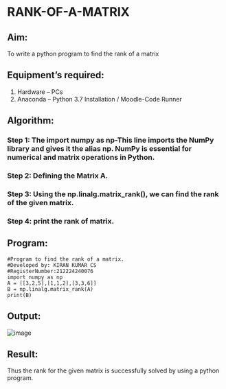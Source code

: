 # RANK-OF-A-MATRIX
## Aim:
To write a python program to find the rank of a matrix
## Equipment’s required:
1. 	Hardware – PCs
2. 	Anaconda – Python 3.7 Installation / Moodle-Code Runner
## Algorithm:
### Step 1: The import numpy as np-This line imports the NumPy library and gives it the alias np. NumPy is essential for numerical and matrix operations in Python.
### Step 2: Defining the Matrix A.
### Step 3: Using the np.linalg.matrix_rank(), we can find the rank of the given matrix.
### Step 4: print the rank of matrix.
## Program:
```
#Program to find the rank of a matrix.
#Developed by: KIRAN KUMAR CS    
#RegisterNumber:212224240076
import numpy as np
A = [[3,2,5],[1,1,2],[3,3,6]]
B = np.linalg.matrix_rank(A)
print(B)
```
## Output:
![image](https://github.com/user-attachments/assets/6fff92f0-b74a-4b47-b035-647378ba2f3f)

## Result:
Thus the rank for the given matrix is successfully solved by  using a python program.

